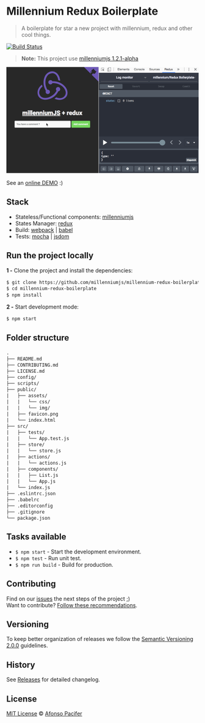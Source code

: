 # Millennium Redux Boilerplate

> A boilerplate for star a new project with millennium, redux and other cool things.

[![Build Status](https://travis-ci.org/millenniumjs/millennium-redux-boilerplate.svg?branch=master)](https://travis-ci.org/millenniumjs/millennium-redux-boilerplate)

> **Note:** This project use [millenniumjs 1.2.1-alpha](https://github.com/millenniumjs/millenniumjs/releases/tag/1.2.1-alpha)

![App demo](demo.gif)

See an [online DEMO](http://millenniumjs.github.io/millennium-redux-boilerplate) :)

## Stack

- Stateless/Functional components: [millenniumjs](http://millenniumjs.github.io/)
- States Manager: [redux](http://redux.js.org/)
- Build: [webpack](https://webpack.github.io/) | [babel](https://babeljs.io/)
- Tests: [mocha](https://mochajs.org/) | [jsdom](https://github.com/tmpvar/jsdom)

## Run the project locally

**1 -** Clone the project and install the dependencies:

```sh
$ git clone https://github.com/millenniumjs/millennium-redux-boilerplate.git
$ cd millennium-redux-boilerplate
$ npm install
```

**2 -** Start development mode:

```sh
$ npm start
```

## Folder structure

	.
	├── README.md
	├── CONTRIBUTING.md
	├── LICENSE.md
	├── config/
	├── scripts/
	├── public/
	|   ├── assets/
	|   |   └── css/
	|   |   └── img/
	|   ├── favicon.png
	|   └── index.html
	├── src/
	|   ├── tests/
	|   |   └── App.test.js
	|   ├── store/
	|   |   └── store.js
	|   ├── actions/
	|   |   └── actions.js
	|   ├── components/
	|   |   ├── List.js
	|   |   └── App.js
	|   └── index.js
	├── .eslintrc.json
	├── .babelrc
	├── .editorconfig
	├── .gitignore
	└── package.json

## Tasks available

- `$ npm start` - Start the development environment.
- `$ npm test` - Run unit test.
- `$ npm run build` - Build for production.

## Contributing

Find on our [issues](https://github.com/millenniumjs/millennium-redux-boilerplate/issues/) the next steps of the project ;)
<br>
Want to contribute? [Follow these recommendations](https://github.com/millenniumjs/millennium-redux-boilerplater/blob/master/CONTRIBUTING.md).

## Versioning

To keep better organization of releases we follow the [Semantic Versioning 2.0.0](http://semver.org/) guidelines.

## History

See [Releases](https://github.com/millenniumjs/millennium-redux-boilerplater/releases) for detailed changelog.

## License

[MIT License](https://github.com/millenniumjs/millennium-redux-boilerplater/blob/master/LICENSE.md) © [Afonso Pacifer](http://afonsopacifer.github.io/)
